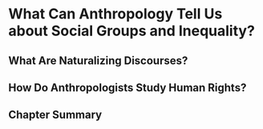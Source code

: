 # What Can Anthropology Tell Us about Social Groups and Inequality?
  

## What Are Naturalizing Discourses?
## How Do Anthropologists Study Human Rights?
## Chapter Summary